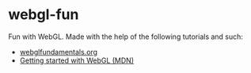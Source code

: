 # webgl-fun

Fun with WebGL. Made with the help of the following tutorials and such:

* [webglfundamentals.org](http://webglfundamentals.org/)
* [Getting started with WebGL (MDN)](https://developer.mozilla.org/en-US/docs/Web/API/WebGL_API/Tutorial/Getting_started_with_WebGL)
